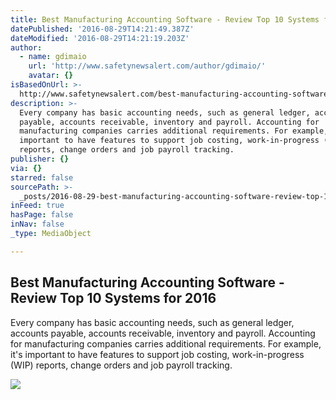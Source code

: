 ```yaml
---
title: Best Manufacturing Accounting Software - Review Top 10 Systems for 2016
datePublished: '2016-08-29T14:21:49.387Z'
dateModified: '2016-08-29T14:21:19.203Z'
author:
  - name: gdimaio
    url: 'http://www.safetynewsalert.com/author/gdimaio/'
    avatar: {}
isBasedOnUrl: >-
  http://www.safetynewsalert.com/best-manufacturing-accounting-software-review-top-10-systems-for-2016-2/?utm_source=rss&utm_medium=rss&utm_campaign=best-manufacturing-accounting-software-review-top-10-systems-for-2016-2
description: >-
  Every company has basic accounting needs, such as general ledger, accounts
  payable, accounts receivable, inventory and payroll. Accounting for
  manufacturing companies carries additional requirements. For example, it's
  important to have features to support job costing, work-in-progress (WIP)
  reports, change orders and job payroll tracking.
publisher: {}
via: {}
starred: false
sourcePath: >-
  _posts/2016-08-29-best-manufacturing-accounting-software-review-top-10-syste.md
inFeed: true
hasPage: false
inNav: false
_type: MediaObject

---
```

<article style=""><h1>Best Manufacturing Accounting Software - Review Top 10 Systems for 2016</h1><p>Every company has basic accounting needs, such as general ledger, accounts payable, accounts receivable, inventory and payroll. Accounting for manufacturing companies carries additional requirements. For example, it's important to have features to support job costing, work-in-progress (WIP) reports, change orders and job payroll tracking.</p><img src="https://s0.wp.com/i/blank.jpg" /></article>